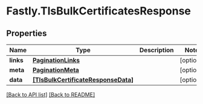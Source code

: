 # Fastly.TlsBulkCertificatesResponse

## Properties

Name | Type | Description | Notes
------------ | ------------- | ------------- | -------------
**links** | [**PaginationLinks**](PaginationLinks.md) |  | [optional] 
**meta** | [**PaginationMeta**](PaginationMeta.md) |  | [optional] 
**data** | [**[TlsBulkCertificateResponseData]**](TlsBulkCertificateResponseData.md) |  | [optional] 



[[Back to API list]](../../README.md#endpoints) [[Back to README]](../../README.md)
